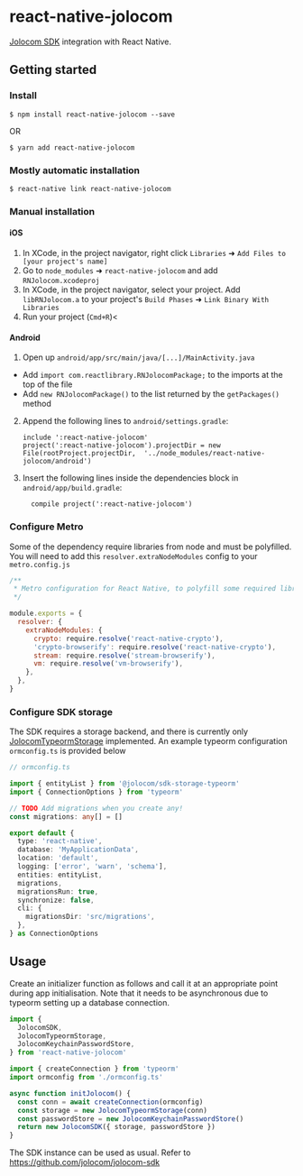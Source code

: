 # react-native-jolocom

[Jolocom SDK](https://github.com/jolocom/jolocom-sdk) integration with React
Native.

## Getting started

### Install

`$ npm install react-native-jolocom --save`

OR

`$ yarn add react-native-jolocom`

### Mostly automatic installation

`$ react-native link react-native-jolocom`

### Manual installation


#### iOS

1. In XCode, in the project navigator, right click `Libraries` ➜ `Add Files to [your project's name]`
2. Go to `node_modules` ➜ `react-native-jolocom` and add `RNJolocom.xcodeproj`
3. In XCode, in the project navigator, select your project. Add `libRNJolocom.a` to your project's `Build Phases` ➜ `Link Binary With Libraries`
4. Run your project (`Cmd+R`)<

#### Android

1. Open up `android/app/src/main/java/[...]/MainActivity.java`
  - Add `import com.reactlibrary.RNJolocomPackage;` to the imports at the top of the file
  - Add `new RNJolocomPackage()` to the list returned by the `getPackages()` method
2. Append the following lines to `android/settings.gradle`:
    ```
    include ':react-native-jolocom'
    project(':react-native-jolocom').projectDir = new File(rootProject.projectDir,  '../node_modules/react-native-jolocom/android')
    ```
3. Insert the following lines inside the dependencies block in `android/app/build.gradle`:
    ```
      compile project(':react-native-jolocom')
    ```

### Configure Metro

Some of the dependency require libraries from node and must be polyfilled.
You will need to add this `resolver.extraNodeModules` config to your
`metro.config.js`

```js
/**
 * Metro configuration for React Native, to polyfill some required libraries
 */

module.exports = {
  resolver: {
    extraNodeModules: {
      crypto: require.resolve('react-native-crypto'),
      'crypto-browserify': require.resolve('react-native-crypto'),
      stream: require.resolve('stream-browserify'),
      vm: require.resolve('vm-browserify'),
    },
  },
}
```

### Configure SDK storage
The SDK requires a storage backend, and there is currently only
[JolocomTypeormStorage](https://github.com/jolocom/sdk-storage-typeorm)
implemented. An example typeorm configuration `ormconfig.ts` is provided below

```ts
// ormconfig.ts

import { entityList } from '@jolocom/sdk-storage-typeorm'
import { ConnectionOptions } from 'typeorm'

// TODO Add migrations when you create any!
const migrations: any[] = []

export default {
  type: 'react-native',
  database: 'MyApplicationData',
  location: 'default',
  logging: ['error', 'warn', 'schema'],
  entities: entityList,
  migrations,
  migrationsRun: true,
  synchronize: false,
  cli: {
    migrationsDir: 'src/migrations',
  },
} as ConnectionOptions
```

## Usage

Create an initializer function as follows and call it at an appropriate point
during app initialisation. Note that it needs to be asynchronous due to typeorm
setting up a database connection.

```ts
import {
  JolocomSDK,
  JolocomTypeormStorage,
  JolocomKeychainPasswordStore,
} from 'react-native-jolocom'

import { createConnection } from 'typeorm'
import ormconfig from './ormconfig.ts'

async function initJolocom() {
  const conn = await createConnection(ormconfig)
  const storage = new JolocomTypeormStorage(conn)
  const passwordStore = new JolocomKeychainPasswordStore()
  return new JolocomSDK({ storage, passwordStore })
}
```

The SDK instance can be used as usual. Refer to
https://github.com/jolocom/jolocom-sdk
